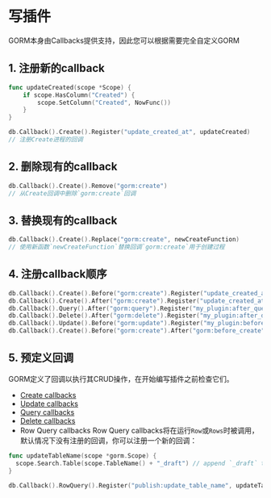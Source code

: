 # 写插件

GORM本身由Callbacks提供支持，因此您可以根据需要完全自定义GORM

## 1. 注册新的callback

```go
func updateCreated(scope *Scope) {
    if scope.HasColumn("Created") {
        scope.SetColumn("Created", NowFunc())
    }
}

db.Callback().Create().Register("update_created_at", updateCreated)
// 注册Create进程的回调
```

## 2. 删除现有的callback

```go
db.Callback().Create().Remove("gorm:create")
// 从Create回调中删除`gorm:create`回调
```

## 3. 替换现有的callback

```go
db.Callback().Create().Replace("gorm:create", newCreateFunction)
// 使用新函数`newCreateFunction`替换回调`gorm:create`用于创建过程
```

## 4. 注册callback顺序

```go
db.Callback().Create().Before("gorm:create").Register("update_created_at", updateCreated)
db.Callback().Create().After("gorm:create").Register("update_created_at", updateCreated)
db.Callback().Query().After("gorm:query").Register("my_plugin:after_query", afterQuery)
db.Callback().Delete().After("gorm:delete").Register("my_plugin:after_delete", afterDelete)
db.Callback().Update().Before("gorm:update").Register("my_plugin:before_update", beforeUpdate)
db.Callback().Create().Before("gorm:create").After("gorm:before_create").Register("my_plugin:before_create", beforeCreate)
```

## 5. 预定义回调

GORM定义了回调以执行其CRUD操作，在开始编写插件之前检查它们。

- [Create callbacks](https://github.com/jinzhu/gorm/blob/master/callback_create.go)
- [Update callbacks](https://github.com/jinzhu/gorm/blob/master/callback_update.go)
- [Query callbacks](https://github.com/jinzhu/gorm/blob/master/callback_query.go)
- [Delete callbacks](https://github.com/jinzhu/gorm/blob/master/callback_delete.go)
- Row Query callbacks Row Query callbacks将在运行`Row`或`Rows`时被调用，默认情况下没有注册的回调，你可以注册一个新的回调：

```go
func updateTableName(scope *gorm.Scope) {
  scope.Search.Table(scope.TableName() + "_draft") // append `_draft` to table name
}

db.Callback().RowQuery().Register("publish:update_table_name", updateTableName)
```